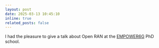 ```yaml
---
layout: post
date: 2025-03-13 10:45:10
inline: true
related_posts: false
---
```


I had the pleasure to give a talk about Open RAN at the [EMPOWER6G](https://www.empower6g.eu/) PhD school.